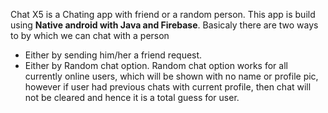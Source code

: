 Chat X5 is a Chating app with friend or a random person. This app is build using **Native android with Java and Firebase**. Basicaly there are two ways to by which we can chat with a person
* Either by sending him/her a friend request.
* Either by Random chat option.
Random chat option works for all currently online users, which will be shown with no name or profile pic, however if user had previous chats with current profile, then chat will not be cleared and hence it is a total guess for user.


